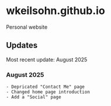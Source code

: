 # wkeilsohn.github.io
Personal website

## Updates

Most recent update: August 2025

### August 2025
	- Depricated "Contact Me" page
	- Changed home page introduction
	- Add a "Social" page
	